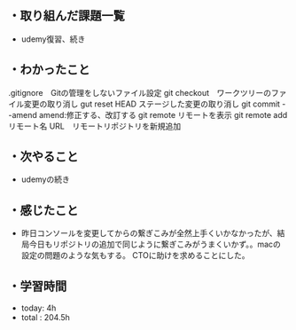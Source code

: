 ## ・取り組んだ課題一覧
- udemy復習、続き
## ・わかったこと
.gitignore　Gitの管理をしないファイル設定
git checkout　ワークツリーのファイル変更の取り消し
gut reset HEAD ステージした変更の取り消し
git commit --amend amend:修正する、改訂する
git remote リモートを表示
git remote add リモート名 URL　リモートリポジトリを新規追加


## ・次やること
- udemyの続き


## ・感じたこと
- 昨日コンソールを変更してからの繋ぎこみが全然上手くいかなかったが、結局今日もリポジトリの追加で同じように繋ぎこみがうまくいかず。。macの設定の問題のような気もする。
CTOに助けを求めることにした。

## ・学習時間
- today:   4h
- total  : 204.5h
